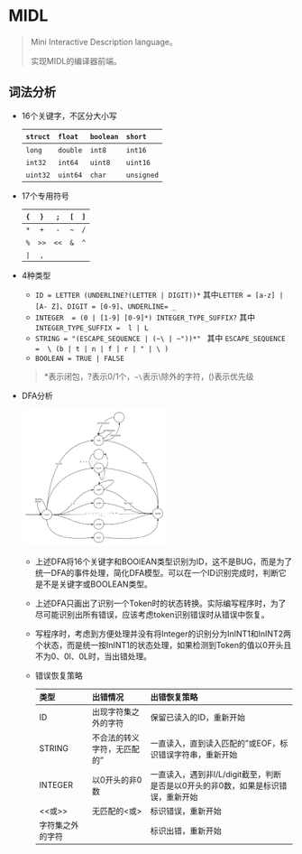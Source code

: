 # MIDL

> Mini Interactive Description language。
>
> 实现MIDL的编译器前端。

## 词法分析

* 16个关键字，不区分大小写

  | `struct` | `float`  | `boolean` | `short`    |
  | -------- | -------- | --------- | ---------- |
  | `long`   | `double` | `int8`    | `int16`    |
  | `int32`  | `int64`  | `uint8`   | `uint16`   |
  | `uint32` | `uint64` | `char`    | `unsigned` |

* 17个专用符号

  | `{`  | `}`  | `;`  | `[`  | `]`  |
  | :--: | :--: | :--: | :--: | :--: |
  | `*`  | `+`  | `-`  | `~`  | `/`  |
  | `%`  | `>>` | `<<` | `&`  | `^`  |
  | `\|` | `,`  |      |      |      |

* 4种类型

  * `ID = LETTER (UNDERLINE?(LETTER | DIGIT))*` 其中`LETTER = [a-z] | [A- Z]`、`DIGIT = [0-9]`、`UNDERLINE= _`
  * `INTEGER  = (0 | [1-9] [0-9]*) INTEGER_TYPE_SUFFIX?` 其中`INTEGER_TYPE_SUFFIX =  l | L`
  * `STRING = "(ESCAPE_SEQUENCE | (~\ | ~"))*" ` 其中 `ESCAPE_SEQUENCE =  \ (b | t | n | f | r | " | \ )`
  * `BOOLEAN = TRUE | FALSE`

  > *表示闭包，?表示0/1个，`~\`表示\除外的字符，()表示优先级

* DFA分析

  <img src="res/DFA.png" style="zoom: 25%;" />

  * 上述DFA将16个关键字和BOOlEAN类型识别为ID，这不是BUG，而是为了统一DFA的事件处理，简化DFA模型。可以在一个ID识别完成时，判断它是不是关键字或BOOLEAN类型。
  
  * 上述DFA只画出了识别一个Token时的状态转换。实际编写程序时，为了尽可能识别出所有错误，应该考虑token识别错误时从错误中恢复。
  
  * 写程序时，考虑到方便处理并没有将Integer的识别分为InINT1和InINT2两个状态，而是统一按InINT1的状态处理，如果检测到Token的值以0开头且不为0、0l、0L时，当出错处理。
  
  * 错误恢复策略
  
    | 类型             | 出错情况                    | 出错恢复策略                                                 |
    | ---------------- | --------------------------- | ------------------------------------------------------------ |
    | ID               | 出现字符集之外的字符        | 保留已读入的ID，重新开始                                     |
    | STRING           | 不合法的转义字符，无匹配的” | 一直读入，直到读入匹配的”或EOF，标识错误字符串，重新开始     |
    | INTEGER          | 以0开头的非0数              | 一直读入，遇到非l/L/digit截至，判断是否是以0开头的非0数，如果是标识错误，重新开始 |
    | <<或>>           | 无匹配的<或>                | 标识错误，重新开始                                           |
    | 字符集之外的字符 |                             | 标识出错，重新开始                                           |